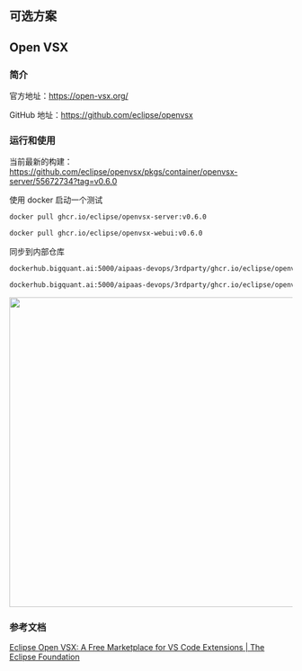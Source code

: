## 可选方案

## Open VSX

### 简介

官方地址：<https://open-vsx.org/>

GitHub 地址：<https://github.com/eclipse/openvsx>

### 运行和使用

当前最新的构建：<https://github.com/eclipse/openvsx/pkgs/container/openvsx-server/55672734?tag=v0.6.0>

使用 docker 启动一个测试

```bash
docker pull ghcr.io/eclipse/openvsx-server:v0.6.0

docker pull ghcr.io/eclipse/openvsx-webui:v0.6.0
```

同步到内部仓库

```bash
dockerhub.bigquant.ai:5000/aipaas-devops/3rdparty/ghcr.io/eclipse/openvsx-server:v0.6.0

dockerhub.bigquant.ai:5000/aipaas-devops/3rdparty/ghcr.io/eclipse/openvsx-webui:v0.6.0
```

<img title="" src="https://raw.githubusercontent.com/wiki/eclipse/openvsx/images/openvsx-architecture.png" alt="" width="551">

### 参考文档

[Eclipse Open VSX: A Free Marketplace for VS Code Extensions | The Eclipse Foundation](https://www.eclipse.org/community/eclipse_newsletter/2020/march/1.php)
